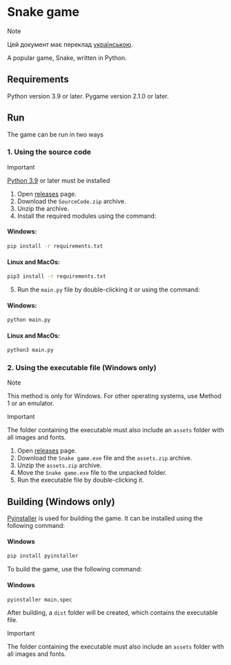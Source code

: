 # Snake game
> [!NOTE]
> Цей документ має переклад [українською](README_UA.md).

A popular game, Snake, written in Python.

## Requirements
Python version 3.9 or later.
Pygame version 2.1.0 or later.

## Run
The game can be run in two ways

### 1. Using the source code
> [!IMPORTANT]
> [Python 3.9](https://www.python.org/downloads/release/python-390/) or later must be installed

1. Open [releases](https://github.com/AntynK/SnakeGame/releases/latest) page.
2. Download the `SourceCode.zip` archive.
3. Unzip the archive.
4. Install the required modules using the command:

#### Windows:
```bash
pip install -r requirements.txt
``` 
#### Linux and MacOs:
```bash
pip3 install -r requirements.txt
``` 
5. Run the `main.py` file by double-clicking it or using the command:
#### Windows:
```bash
python main.py
``` 
#### Linux and MacOs:
```bash
python3 main.py
``` 

### 2. Using the executable file (Windows only)
> [!NOTE]
> This method is only for Windows. For other operating systems, use Method 1 or an emulator.

> [!IMPORTANT]
> The folder containing the executable must also include an `assets` folder with all images and fonts.

1. Open [releases](https://github.com/AntynK/SnakeGame/releases/latest) page.
2. Download the `Snake game.exe` file and the `assets.zip` archive.
3. Unzip the `assets.zip` archive.
4. Move the `Snake game.exe` file to the unpacked folder.
5. Run the executable file by double-clicking it.

## Building (Windows only)
[Pyinstaller](https://pyinstaller.org/en/stable/index.html) is used for building the game. It can be installed using the following command:

#### Windows
```bash
pip install pyinstaller
```

To build the game, use the following command:
#### Windows
```bash
pyinstaller main.spec
```

After building, a `dist` folder will be created, which contains the executable file.

> [!IMPORTANT]
> The folder containing the executable must also include an `assets` folder with all images and fonts.
